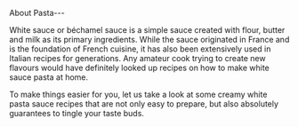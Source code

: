About Pasta---

White sauce or béchamel sauce is a simple sauce created with flour, butter and milk as its primary ingredients. While the sauce originated in France and is the foundation of French cuisine, it has also been extensively used in Italian recipes for generations. Any amateur cook trying to create new flavours would have definitely looked up recipes on how to make white sauce pasta at home. 

To make things easier for you, let us take a look at some creamy white pasta sauce recipes that are not only easy to prepare, but also absolutely guarantees to tingle your taste buds. 